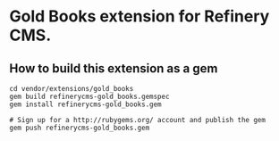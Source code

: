 # Gold Books extension for Refinery CMS.

## How to build this extension as a gem

    cd vendor/extensions/gold_books
    gem build refinerycms-gold_books.gemspec
    gem install refinerycms-gold_books.gem

    # Sign up for a http://rubygems.org/ account and publish the gem
    gem push refinerycms-gold_books.gem